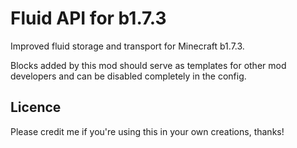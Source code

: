 # Fluid API for b1.7.3
Improved fluid storage and transport for Minecraft b1.7.3.

Blocks added by this mod should serve as templates for other mod developers and can be disabled completely in the config.

## Licence
Please credit me if you're using this in your own creations, thanks!
